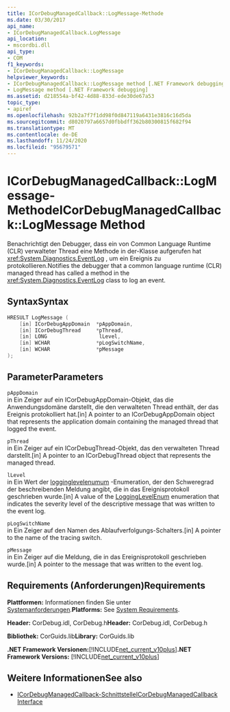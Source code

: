 ```yaml
---
title: ICorDebugManagedCallback::LogMessage-Methode
ms.date: 03/30/2017
api_name:
- ICorDebugManagedCallback.LogMessage
api_location:
- mscordbi.dll
api_type:
- COM
f1_keywords:
- ICorDebugManagedCallback::LogMessage
helpviewer_keywords:
- ICorDebugManagedCallback::LogMessage method [.NET Framework debugging]
- LogMessage method [.NET Framework debugging]
ms.assetid: d218554a-bf42-4d88-833d-ede30de67a53
topic_type:
- apiref
ms.openlocfilehash: 92b2a7f7f1dd98f0d847119a6431e3816c16d5da
ms.sourcegitcommit: d8020797a6657d0fbbdff362b80300815f682f94
ms.translationtype: MT
ms.contentlocale: de-DE
ms.lasthandoff: 11/24/2020
ms.locfileid: "95679571"
---
```

# <a name="icordebugmanagedcallbacklogmessage-method"></a><span data-ttu-id="ea6b7-102">ICorDebugManagedCallback::LogMessage-Methode</span><span class="sxs-lookup"><span data-stu-id="ea6b7-102">ICorDebugManagedCallback::LogMessage Method</span></span>

<span data-ttu-id="ea6b7-103">Benachrichtigt den Debugger, dass ein von Common Language Runtime (CLR) verwalteter Thread eine Methode in der-Klasse aufgerufen hat <xref:System.Diagnostics.EventLog> , um ein Ereignis zu protokollieren.</span><span class="sxs-lookup"><span data-stu-id="ea6b7-103">Notifies the debugger that a common language runtime (CLR) managed thread has called a method in the <xref:System.Diagnostics.EventLog> class to log an event.</span></span>  
  
## <a name="syntax"></a><span data-ttu-id="ea6b7-104">Syntax</span><span class="sxs-lookup"><span data-stu-id="ea6b7-104">Syntax</span></span>  
  
```cpp  
HRESULT LogMessage (  
    [in] ICorDebugAppDomain  *pAppDomain,  
    [in] ICorDebugThread     *pThread,  
    [in] LONG                 lLevel,  
    [in] WCHAR               *pLogSwitchName,  
    [in] WCHAR               *pMessage  
);  
```  
  
## <a name="parameters"></a><span data-ttu-id="ea6b7-105">Parameter</span><span class="sxs-lookup"><span data-stu-id="ea6b7-105">Parameters</span></span>  

 `pAppDomain`  
 <span data-ttu-id="ea6b7-106">in Ein Zeiger auf ein ICorDebugAppDomain-Objekt, das die Anwendungsdomäne darstellt, die den verwalteten Thread enthält, der das Ereignis protokolliert hat.</span><span class="sxs-lookup"><span data-stu-id="ea6b7-106">[in] A pointer to an ICorDebugAppDomain object that represents the application domain containing the managed thread that logged the event.</span></span>  
  
 `pThread`  
 <span data-ttu-id="ea6b7-107">in Ein Zeiger auf ein ICorDebugThread-Objekt, das den verwalteten Thread darstellt.</span><span class="sxs-lookup"><span data-stu-id="ea6b7-107">[in] A pointer to an ICorDebugThread object that represents the managed thread.</span></span>  
  
 `lLevel`  
 <span data-ttu-id="ea6b7-108">in Ein Wert der [logginglevelenumum](logginglevelenum-enumeration.md) -Enumeration, der den Schweregrad der beschreibenden Meldung angibt, die in das Ereignisprotokoll geschrieben wurde.</span><span class="sxs-lookup"><span data-stu-id="ea6b7-108">[in] A value of the [LoggingLevelEnum](logginglevelenum-enumeration.md) enumeration that indicates the severity level of the descriptive message that was written to the event log.</span></span>  
  
 `pLogSwitchName`  
 <span data-ttu-id="ea6b7-109">in Ein Zeiger auf den Namen des Ablaufverfolgungs-Schalters.</span><span class="sxs-lookup"><span data-stu-id="ea6b7-109">[in] A pointer to the name of the tracing switch.</span></span>  
  
 `pMessage`  
 <span data-ttu-id="ea6b7-110">in Ein Zeiger auf die Meldung, die in das Ereignisprotokoll geschrieben wurde.</span><span class="sxs-lookup"><span data-stu-id="ea6b7-110">[in] A pointer to the message that was written to the event log.</span></span>  
  
## <a name="requirements"></a><span data-ttu-id="ea6b7-111">Requirements (Anforderungen)</span><span class="sxs-lookup"><span data-stu-id="ea6b7-111">Requirements</span></span>  

 <span data-ttu-id="ea6b7-112">**Plattformen:** Informationen finden Sie unter [Systemanforderungen](../../get-started/system-requirements.md).</span><span class="sxs-lookup"><span data-stu-id="ea6b7-112">**Platforms:** See [System Requirements](../../get-started/system-requirements.md).</span></span>  
  
 <span data-ttu-id="ea6b7-113">**Header:** CorDebug.idl, CorDebug.h</span><span class="sxs-lookup"><span data-stu-id="ea6b7-113">**Header:** CorDebug.idl, CorDebug.h</span></span>  
  
 <span data-ttu-id="ea6b7-114">**Bibliothek:** CorGuids.lib</span><span class="sxs-lookup"><span data-stu-id="ea6b7-114">**Library:** CorGuids.lib</span></span>  
  
 <span data-ttu-id="ea6b7-115">**.NET Framework Versionen:**[!INCLUDE[net_current_v10plus](../../../../includes/net-current-v10plus-md.md)]</span><span class="sxs-lookup"><span data-stu-id="ea6b7-115">**.NET Framework Versions:** [!INCLUDE[net_current_v10plus](../../../../includes/net-current-v10plus-md.md)]</span></span>  
  
## <a name="see-also"></a><span data-ttu-id="ea6b7-116">Weitere Informationen</span><span class="sxs-lookup"><span data-stu-id="ea6b7-116">See also</span></span>

- [<span data-ttu-id="ea6b7-117">ICorDebugManagedCallback-Schnittstelle</span><span class="sxs-lookup"><span data-stu-id="ea6b7-117">ICorDebugManagedCallback Interface</span></span>](icordebugmanagedcallback-interface.md)
